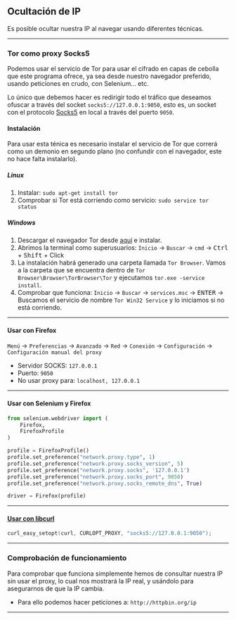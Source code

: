 ## Ocultación de IP

Es posible ocultar nuestra IP al navegar usando diferentes técnicas.

__________________________

### Tor como proxy Socks5
Podemos usar el servicio de Tor para usar el cifrado en capas de cebolla que este programa ofrece, ya sea desde nuestro navegador preferido, usando peticiones en crudo, con Selenium... etc. 

Lo único que debemos hacer es redirigir todo el tráfico que deseamos ofuscar a través del socket `socks5://127.0.0.1:9050`, esto es, un socket con el protocolo [Socks5](https://es.wikipedia.org/wiki/SOCKS) en local a través del puerto `9050`.

#### Instalación
Para usar esta ténica es necesario instalar el servicio de Tor que correrá como un demonio en segundo plano (no confundir con el navegador, este no hace falta instalarlo).

##### Linux
1. Instalar: `sudo apt-get install tor`
2. Comprobar si Tor está corriendo como servicio: `sudo service tor status`

##### Windows
1. Descargar el navegador Tor desde [aquí](https://www.torproject.org/download/download.html.en) e instalar.
2. Abrimos la terminal como superusuarios: `Inicio` -> `Buscar` -> `cmd` -> <kbd>Ctrl</kbd> + <kbd>Shift</kbd> + Click
3. La instalación habrá generado una carpeta llamada `Tor Browser`. Vamos a la carpeta que se encuentra dentro de `Tor Browser\Browser\TorBrowser\Tor` y ejecutamos `tor.exe -service install`.
4. Comprobar que funciona: `Inicio` -> `Buscar` -> `services.msc` -> <kbd>ENTER</kbd> -> Buscamos el servicio de nombre `Tor Win32 Service` y lo iniciamos si no está corriendo.

_________________

#### Usar con Firefox
`Menú` -> `Preferencias` -> `Avanzado` -> `Red` -> `Conexión` -> `Configuración` -> `Configuración manual del proxy`

- Servidor SOCKS: `127.0.0.1`
- Puerto: `9050`
- No usar proxy para: `localhost, 127.0.0.1`

__________________

#### Usar con Selenium y Firefox
```python
from selenium.webdriver import (
    Firefox,
    FirefoxProfile
)

profile = FirefoxProfile()
profile.set_preference("network.proxy.type", 1)
profile.set_preference("network.proxy.socks_version", 5)
profile.set_preference("network.proxy.socks", '127.0.0.1')
profile.set_preference("network.proxy.socks_port", 9050)
profile.set_preference("network.proxy.socks_remote_dns", True)

driver = Firefox(profile)
```

__________________________

#### [Usar con libcurl](https://curl.haxx.se/libcurl/c/CURLOPT_PROXY.html)
```c
curl_easy_setopt(curl, CURLOPT_PROXY, "socks5://127.0.0.1:9050");
```

__________________________

### Comprobación de funcionamiento
Para comprobar que funciona simplemente hemos de consultar nuestra IP sin usar el proxy, lo cual nos mostrará la IP real, y usándolo para asegurarnos de que la IP cambia.

- Para ello podemos hacer peticiones a: `http://httpbin.org/ip`

___________________________

